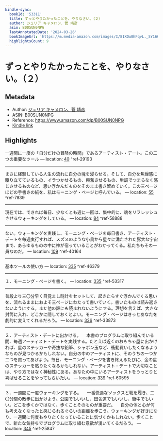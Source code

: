 ```yaml
---
kindle-sync:
  bookId: '53311'
  title: ずっとやりたかったことを、やりなさい。（２）
  author: ジュリア キャメロン、菅 靖彦
  asin: B00SUN0NPG
  lastAnnotatedDate: '2024-03-26'
  bookImageUrl: 'https://m.media-amazon.com/images/I/81XOu0hFqvL._SY160.jpg'
  highlightsCount: 9
---
```

# ずっとやりたかったことを、やりなさい。（２）
## Metadata
* Author: [ジュリア キャメロン、菅 靖彦](https://www.amazon.comundefined)
* ASIN: B00SUN0NPG
* Reference: https://www.amazon.com/dp/B00SUN0NPG
* [Kindle link](kindle://book?action=open&asin=B00SUN0NPG)

## Highlights
一週間に一度の「自分だけの冒険の時間」であるアーティスト・デート。この二つの重要なツール — location: [40](kindle://book?action=open&asin=B00SUN0NPG&location=40) ^ref-29193

---
まさに経験している人生の流れに自分の魂を浸らせる。そして、自分を焦燥感に駆り立てているもの、イラつかせるもの、興奮させるもの、単調でつまらなく感じさせるものなど、思い浮かんだものをそのまま書き留めていく。この三ページほどの手書きの紙を、私はモーニング・ページと呼んでいる。 — location: [55](kindle://book?action=open&asin=B00SUN0NPG&location=55) ^ref-7839

---
現在では、できれば毎日、少なくとも週に一回は、集中的に、魂をリフレッシュさせるウォーキングをしている。 — location: [84](kindle://book?action=open&asin=B00SUN0NPG&location=84) ^ref-58888

---
ない。ウォーキングを実践し、モーニング・ページを毎日書き、アーティスト・デートを毎週実行すれば、スズメのような小鳥から星々に満たされた膨大な宇宙まで、あらゆるものの中に神が宿っていることがわかってくる。私たちもその一員なのだ。 — location: [109](kindle://book?action=open&asin=B00SUN0NPG&location=109) ^ref-40164

---
基本ツールの使い方 — location: [335](kindle://book?action=open&asin=B00SUN0NPG&location=335) ^ref-46379

---
１．モーニング・ページを書く。 — location: [335](kindle://book?action=open&asin=B00SUN0NPG&location=335) ^ref-53317

---
普段より三〇分早く目覚まし時計をセットして、起きたらすぐ浮かんでくる思いを、流れるままにおよそ三ページにわたって書いていく。書いたものは読み返さないようにする。また他の誰にも読まれないようにする。理想を言えば、大きな封筒に入れ、どこかに隠しておくとよい。モーニング・ページはきっとあなたを劇的に変えてくれるだろう。 — location: [336](kindle://book?action=open&asin=B00SUN0NPG&location=336) ^ref-33873

---
２．アーティスト・デートに出かける。 　本書のプログラムに取り組んでいる間、毎週アーティスト・デートを実践する。たとえば近くのおもちゃ屋に出かければ、星のステッカーや奇抜な鉛筆、シャボン玉など、衝動買いしたくなるようなものが見つかるかもしれない。自分の中のアーティストに、そのうちの一つか二つを買ってあげよう。毎日、モーニング・ページを書き終えるたびに、金の星のステッカーを貼りたくなるかもしれない。アーティスト・デートで大切なことは、やり方ではなく神秘性にある。あなたの中にいるアーティストをうっとりと喜ばせることをやってもらいたい。 — location: [339](kindle://book?action=open&asin=B00SUN0NPG&location=339) ^ref-60595

---
３．一週間に一度ウォーキングをする。 　一番快適なソックスと靴を履き、二〇分間の散歩に出かけよう。公園でもいいし、田舎道でもいいし、街中でもいい。どこを歩くかではなく、歩くことそのものが重要だ。 　自分の体と心が何も考えなくなったと感じられるぐらいの距離を歩こう。ウォーキングが好きになり、一週間に何度もやりたくなっていることに気づくかもしれない。歩くことで、新たな気持ちでプログラムに取り組む意欲が湧いてくるだろう。 — location: [345](kindle://book?action=open&asin=B00SUN0NPG&location=345) ^ref-25847

---
